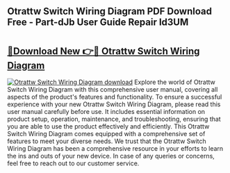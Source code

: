 ## Otrattw Switch Wiring Diagram PDF Download Free - Part-dJb User Guide Repair Id3UM

# <h2><a href="http://dfkek1.blite.top/?on=Otrattw+Switch+Wiring+Diagram">🔗Download New 👉🔴 Otrattw Switch Wiring Diagram</a></h2>

[![Otrattw Switch Wiring Diagram download](https://i.imgur.com/lujVjoI.png)](http://dfkek1.blite.top/?on=Otrattw+Switch+Wiring+Diagram)
Explore the world of Otrattw Switch Wiring Diagram with this comprehensive user manual, covering all aspects of the product's features and functionality. To ensure a successful experience with your new Otrattw Switch Wiring Diagram, please read this user manual carefully before use. It includes essential information on product setup, operation, maintenance, and troubleshooting, ensuring that you are able to use the product effectively and efficiently. This Otrattw Switch Wiring Diagram comes equipped with a comprehensive set of features to meet your diverse needs. We trust that the Otrattw Switch Wiring Diagram has been a comprehensive resource in your efforts to learn the ins and outs of your new device. In case of any queries or concerns, feel free to reach out to our customer service.
